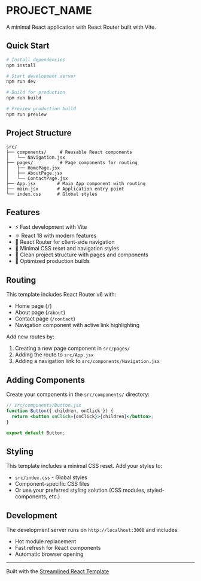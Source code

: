# PROJECT_NAME

A minimal React application with React Router built with Vite.

## Quick Start

```bash
# Install dependencies
npm install

# Start development server
npm run dev

# Build for production
npm run build

# Preview production build
npm run preview
```

## Project Structure

```
src/
├── components/     # Reusable React components
│   └── Navigation.jsx
├── pages/          # Page components for routing
│   ├── HomePage.jsx
│   ├── AboutPage.jsx
│   └── ContactPage.jsx
├── App.jsx        # Main App component with routing
├── main.jsx       # Application entry point
└── index.css      # Global styles
```

## Features

- ⚡️ Fast development with Vite
- ⚛️ React 18 with modern features
- 🧭 React Router for client-side navigation
- 🎨 Minimal CSS reset and navigation styles
- 📁 Clean project structure with pages and components
- 🚀 Optimized production builds

## Routing

This template includes React Router v6 with:
- Home page (`/`)
- About page (`/about`)
- Contact page (`/contact`)
- Navigation component with active link highlighting

Add new routes by:
1. Creating a new page component in `src/pages/`
2. Adding the route to `src/App.jsx`
3. Adding a navigation link to `src/components/Navigation.jsx`

## Adding Components

Create your components in the `src/components/` directory:

```jsx
// src/components/Button.jsx
function Button({ children, onClick }) {
  return <button onClick={onClick}>{children}</button>;
}

export default Button;
```

## Styling

This template includes a minimal CSS reset. Add your styles to:

- `src/index.css` - Global styles
- Component-specific CSS files
- Or use your preferred styling solution (CSS modules, styled-components, etc.)

## Development

The development server runs on `http://localhost:3000` and includes:

- Hot module replacement
- Fast refresh for React components
- Automatic browser opening

---

Built with the [Streamlined React Template](https://github.com/your-username/streamlined-react-template)
